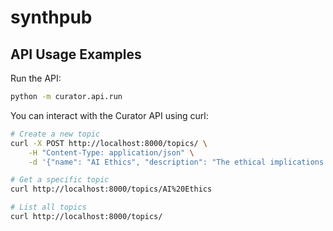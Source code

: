 # synthpub

## API Usage Examples

Run the API:

```bash
python -m curator.api.run
```

You can interact with the Curator API using curl:

```bash
# Create a new topic
curl -X POST http://localhost:8000/topics/ \
    -H "Content-Type: application/json" \
    -d '{"name": "AI Ethics", "description": "The ethical implications of artificial intelligence in modern society"}'

# Get a specific topic
curl http://localhost:8000/topics/AI%20Ethics

# List all topics
curl http://localhost:8000/topics/